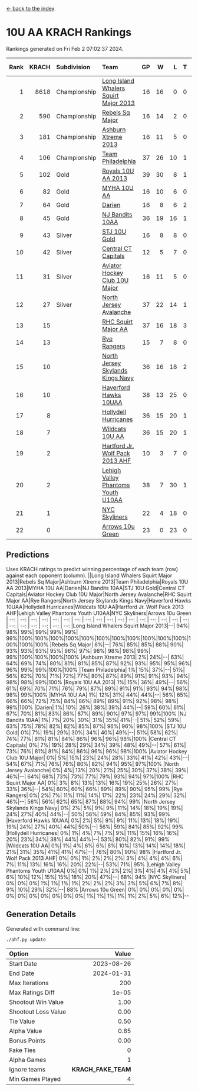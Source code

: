 [<- back to the index](readme.md)
# 10U AA KRACH Rankings
Rankings generated on Fri Feb  2 07:02:37 2024.

Rank|KRACH|Subdivision|Team|GP|W|L|T|OTW|OTL|SoS|Exp Wins|Win Diff
---:|---:|:---|:---|---:|---:|---:|---:|---:|---:|---:|---:|---:
1|8618|Championship|[Long Island Whalers Squirt Major 2013](https://gamesheetstats.com/seasons/3659/teams/140229/schedule)|16|16|0|0|0|0|96|16.8|-0.0
2|590|Championship|[Rebels Sq Major](https://gamesheetstats.com/seasons/3659/teams/140243/schedule)|16|14|2|0|1|0|556|14.8|-0.0
3|181|Championship|[Ashburn Xtreme 2013](https://gamesheetstats.com/seasons/3659/teams/140230/schedule)|16|11|5|0|0|0|1085|11.9|0.0
4|106|Championship|[Team Philadelphia](https://gamesheetstats.com/seasons/3659/teams/140238/schedule)|37|26|10|1|0|3|507|27.4|0.0
5|102|Gold|[Royals 10U AA 2013](https://gamesheetstats.com/seasons/3659/teams/140237/schedule)|39|30|8|1|4|1|260|31.4|0.0
6|82|Gold|[MYHA 10U AA](https://gamesheetstats.com/seasons/3659/teams/140235/schedule)|16|10|6|0|0|0|577|10.9|0.0
7|64|Gold|[Darien](https://gamesheetstats.com/seasons/3659/teams/140245/schedule)|16|8|6|2|1|0|162|9.9|0.0
8|45|Gold|[NJ Bandits 10AA](https://gamesheetstats.com/seasons/3659/teams/140232/schedule)|36|19|16|1|1|2|972|20.4|0.0
9|43|Silver|[STJ 10U Gold](https://gamesheetstats.com/seasons/3659/teams/140234/schedule)|16|8|8|0|2|1|559|8.9|0.0
10|42|Silver|[Central CT Capitals](https://gamesheetstats.com/seasons/3659/teams/140231/schedule)|12|5|7|0|0|1|794|5.9|0.0
11|31|Silver|[Aviator Hockey Club 10U Major](https://gamesheetstats.com/seasons/3659/teams/140244/schedule)|16|11|5|0|0|0|22|11.9|0.0
12|27|Silver|[North Jersey Avalanche](https://gamesheetstats.com/seasons/3659/teams/140249/schedule)|37|22|14|1|3|1|34|23.4|0.0
13|15||[RHC Squirt Major AA](https://gamesheetstats.com/seasons/3659/teams/140241/schedule)|37|16|18|3|3|2|262|18.4|0.0
14|13||[Rye Rangers](https://gamesheetstats.com/seasons/3659/teams/140242/schedule)|15|7|8|0|0|1|32|7.9|0.0
15|10||[North Jersey Skylands Kings Navy](https://gamesheetstats.com/seasons/3659/teams/140247/schedule)|36|16|18|2|1|2|28|17.9|0.0
16|10||[Haverford Hawks 10UAA](https://gamesheetstats.com/seasons/3659/teams/140236/schedule)|38|13|25|0|1|0|69|13.9|0.0
17|8||[Hollydell Hurricanes](https://gamesheetstats.com/seasons/3659/teams/140240/schedule)|36|15|20|1|0|2|278|16.4|0.0
18|7||[Wildcats 10U AA](https://gamesheetstats.com/seasons/3659/teams/140250/schedule)|36|15|20|1|2|0|24|16.4|0.0
19|2||[Hartford Jr. Wolf Pack 2013 AHF](https://gamesheetstats.com/seasons/3659/teams/140246/schedule)|10|3|7|0|1|0|64|3.9|0.0
20|2||[Lehigh Valley Phantoms Youth U10AA](https://gamesheetstats.com/seasons/3659/teams/140239/schedule)|38|7|30|1|0|1|251|8.4|0.0
21|1||[NYC Skyliners](https://gamesheetstats.com/seasons/3659/teams/140252/schedule)|22|4|18|0|0|0|14|4.9|0.0
22|0||[Arrows 10u Green](https://gamesheetstats.com/seasons/3659/teams/140251/schedule)|23|0|23|0|0|1|62|0.9|0.0

## Predictions
Uses KRACH ratings to predict winning percentage of each team (row) against each opponent (column).
||Long Island Whalers Squirt Major 2013|Rebels Sq Major|Ashburn Xtreme 2013|Team Philadelphia|Royals 10U AA 2013|MYHA 10U AA|Darien|NJ Bandits 10AA|STJ 10U Gold|Central CT Capitals|Aviator Hockey Club 10U Major|North Jersey Avalanche|RHC Squirt Major AA|Rye Rangers|North Jersey Skylands Kings Navy|Haverford Hawks 10UAA|Hollydell Hurricanes|Wildcats 10U AA|Hartford Jr. Wolf Pack 2013 AHF|Lehigh Valley Phantoms Youth U10AA|NYC Skyliners|Arrows 10u Green
| --: | --: | --: | --: | --: | --: | --: | --: | --: | --: | --: | --: | --: | --: | --: | --: | --: | --: | --: | --: | --: | --: | --: 
|Long Island Whalers Squirt Major 2013|--| 94%| 98%| 99%| 99%| 99%| 99%| 99%|100%|100%|100%|100%|100%|100%|100%|100%|100%|100%|100%|100%|100%|100%
|Rebels Sq Major|  6%|--| 76%| 85%| 85%| 88%| 90%| 93%| 93%| 93%| 95%| 96%| 97%| 98%| 98%| 98%| 99%| 99%|100%|100%|100%|100%
|Ashburn Xtreme 2013|  2%| 24%|--| 63%| 64%| 69%| 74%| 80%| 81%| 81%| 85%| 87%| 92%| 93%| 95%| 95%| 96%| 96%| 99%| 99%|100%|100%
|Team Philadelphia|  1%| 15%| 37%|--| 51%| 56%| 62%| 70%| 71%| 72%| 77%| 80%| 87%| 89%| 91%| 91%| 93%| 94%| 98%| 98%| 99%|100%
|Royals 10U AA 2013|  1%| 15%| 36%| 49%|--| 56%| 61%| 69%| 70%| 71%| 76%| 79%| 87%| 89%| 91%| 91%| 93%| 94%| 98%| 98%| 99%|100%
|MYHA 10U AA|  1%| 12%| 31%| 44%| 44%|--| 56%| 65%| 66%| 66%| 72%| 75%| 84%| 86%| 89%| 89%| 91%| 92%| 98%| 98%| 99%|100%
|Darien|  1%| 10%| 26%| 38%| 39%| 44%|--| 59%| 60%| 61%| 67%| 70%| 81%| 83%| 86%| 87%| 89%| 90%| 97%| 97%| 99%|100%
|NJ Bandits 10AA|  1%|  7%| 20%| 30%| 31%| 35%| 41%|--| 51%| 52%| 59%| 63%| 75%| 78%| 82%| 82%| 85%| 87%| 96%| 96%| 98%|100%
|STJ 10U Gold|  0%|  7%| 19%| 29%| 30%| 34%| 40%| 49%|--| 51%| 58%| 62%| 74%| 77%| 81%| 81%| 84%| 86%| 96%| 96%| 98%|100%
|Central CT Capitals|  0%|  7%| 19%| 28%| 29%| 34%| 39%| 48%| 49%|--| 57%| 61%| 73%| 76%| 81%| 81%| 84%| 86%| 96%| 96%| 98%|100%
|Aviator Hockey Club 10U Major|  0%|  5%| 15%| 23%| 24%| 28%| 33%| 41%| 42%| 43%|--| 54%| 67%| 71%| 76%| 76%| 80%| 82%| 94%| 95%| 97%|100%
|North Jersey Avalanche|  0%|  4%| 13%| 20%| 21%| 25%| 30%| 37%| 38%| 39%| 46%|--| 64%| 68%| 73%| 73%| 77%| 79%| 93%| 94%| 97%|100%
|RHC Squirt Major AA|  0%|  3%|  8%| 13%| 13%| 16%| 19%| 25%| 26%| 27%| 33%| 36%|--| 54%| 60%| 60%| 66%| 69%| 89%| 90%| 95%| 99%
|Rye Rangers|  0%|  2%|  7%| 11%| 11%| 14%| 17%| 22%| 23%| 24%| 29%| 32%| 46%|--| 56%| 56%| 62%| 65%| 87%| 88%| 94%| 99%
|North Jersey Skylands Kings Navy|  0%|  2%|  5%|  9%|  9%| 11%| 14%| 18%| 19%| 19%| 24%| 27%| 40%| 44%|--| 50%| 56%| 59%| 84%| 85%| 93%| 99%
|Haverford Hawks 10UAA|  0%|  2%|  5%|  9%|  9%| 11%| 13%| 18%| 19%| 19%| 24%| 27%| 40%| 44%| 50%|--| 56%| 59%| 84%| 85%| 92%| 99%
|Hollydell Hurricanes|  0%|  1%|  4%|  7%|  7%|  9%| 11%| 15%| 16%| 16%| 20%| 23%| 34%| 38%| 44%| 44%|--| 53%| 80%| 82%| 91%| 99%
|Wildcats 10U AA|  0%|  1%|  4%|  6%|  6%|  8%| 10%| 13%| 14%| 14%| 18%| 21%| 31%| 35%| 41%| 41%| 47%|--| 78%| 80%| 90%| 98%
|Hartford Jr. Wolf Pack 2013 AHF|  0%|  0%|  1%|  2%|  2%|  2%|  3%|  4%|  4%|  4%|  6%|  7%| 11%| 13%| 16%| 16%| 20%| 22%|--| 53%| 71%| 95%
|Lehigh Valley Phantoms Youth U10AA|  0%|  0%|  1%|  2%|  2%|  2%|  3%|  4%|  4%|  4%|  5%|  6%| 10%| 12%| 15%| 15%| 18%| 20%| 47%|--| 68%| 94%
|NYC Skyliners|  0%|  0%|  0%|  1%|  1%|  1%|  1%|  2%|  2%|  2%|  3%|  3%|  5%|  6%|  7%|  8%|  9%| 10%| 29%| 32%|--| 88%
|Arrows 10u Green|  0%|  0%|  0%|  0%|  0%|  0%|  0%|  0%|  0%|  0%|  0%|  0%|  1%|  1%|  1%|  1%|  1%|  2%|  5%|  6%| 12%|--

## Generation Details

Generated with command line:
```
./ahf.py update
```

| Option | Value |
| :----- | ----: |
| Start Date | 2023-08-26 |
| End Date | 2024-01-31 |
| Max Iterations | 200 |
| Max Ratings Diff | 1e-05 |
| Shootout Win Value | 1.00 |
| Shootout Loss Value | 0.00 |
| Tie Value | 0.50 |
| Alpha Value | 0.85 |
| Bonus Points | 0.00 |
| Fake Ties | 0 |
| Alpha Games | 1 |
| Ignore teams | __KRACH_FAKE_TEAM__ |
| Min Games Played | 4 |

